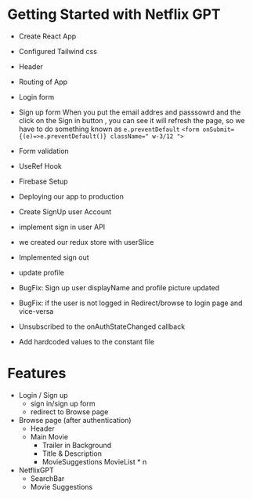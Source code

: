 # Getting Started with Netflix GPT 

- Create React App
- Configured Tailwind css
- Header 
- Routing of App
- Login form 
- Sign up form
 When you put the email addres and passsowrd and the click on the Sign in button , you can see it will refresh the page,
 so we have to do something known as `e.preventDefault`
```<form onSubmit={(e)=>e.preventDefault()} className=" w-3/12 ">```

- Form validation
- UseRef Hook 
- Firebase Setup 
- Deploying our app to production 
- Create SignUp user Account 
- implement sign in user API 
- we created our redux store with userSlice
- Implemented sign out
- update profile
- BugFix: Sign up user displayName and profile picture updated 
- BugFix: if the user is not logged in Redirect/browse to login page and vice-versa 
- Unsubscribed to the onAuthStateChanged callback
- Add hardcoded values to the constant file 


# Features

- Login / Sign up 
    - sign in/sign up form
    - redirect to Browse page 
- Browse page (after authentication)
    - Header 
    - Main Movie 
        - Trailer in Background
        - Title & Description 
        - MovieSuggestions
            MovieList * n
- NetflixGPT
    - SearchBar
    - Movie Suggestions